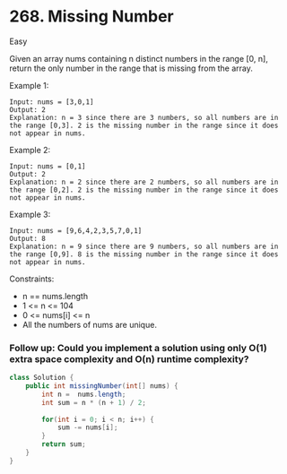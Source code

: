 # 268. Missing Number
Easy


Given an array nums containing n distinct numbers in the range [0, n], return the only number in the range that is missing from the array.

 

Example 1:
```
Input: nums = [3,0,1]
Output: 2
Explanation: n = 3 since there are 3 numbers, so all numbers are in the range [0,3]. 2 is the missing number in the range since it does not appear in nums.
```
Example 2:
```
Input: nums = [0,1]
Output: 2
Explanation: n = 2 since there are 2 numbers, so all numbers are in the range [0,2]. 2 is the missing number in the range since it does not appear in nums.
```
Example 3:
```
Input: nums = [9,6,4,2,3,5,7,0,1]
Output: 8
Explanation: n = 9 since there are 9 numbers, so all numbers are in the range [0,9]. 8 is the missing number in the range since it does not appear in nums.
 ```

Constraints:

- n == nums.length
- 1 <= n <= 104
- 0 <= nums[i] <= n
- All the numbers of nums are unique.
 

### Follow up: Could you implement a solution using only O(1) extra space complexity and O(n) runtime complexity?

```java
class Solution {
    public int missingNumber(int[] nums) {
        int n =  nums.length;
        int sum = n * (n + 1) / 2;
        
        for(int i = 0; i < n; i++) {
            sum -= nums[i];
        }       
        return sum;
    }
}
```
